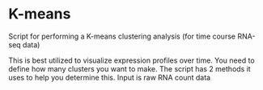 # K-means
Script for performing a K-means clustering analysis (for time course RNA-seq data)

This is best utilized to visualize expression profiles over time.
You need to define how many clusters you want to make.
The script has 2 methods it uses to help you determine this.
Input is raw RNA count data
